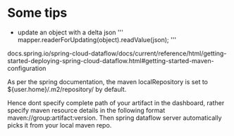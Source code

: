 # Some tips
* update an object with a delta json 
'''
mapper.readerForUpdating(object).readValue(json);
'''


docs.spring.io/spring-cloud-dataflow/docs/current/reference/html/getting-started-deploying-spring-cloud-dataflow.html#getting-started-maven-configuration

As per the spring documentation, the maven localRepository is set to ${user.home}/.m2/repository/ by default.

Hence dont specify complete path of your artifact in the dashboard, rather specify maven resource details in the following format maven://group:artifact:version. Then spring dataflow server automatically picks it from your local maven repo.
